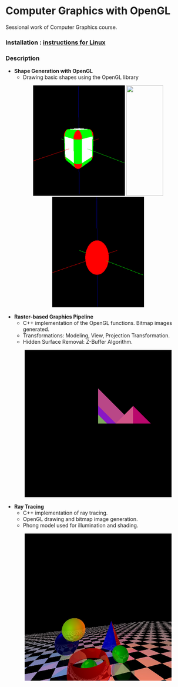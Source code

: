 # Computer Graphics with OpenGL

Sessional work of Computer Graphics course.

### Installation : [instructions for Linux](https://github.com/ramisa2108/CSE-410-Computer-Graphics-Sessional/blob/main/OpenGL%20Setup%20(Linux).txt) 

### Description

* **Shape Generation with OpenGL**
  - Drawing basic shapes using the OpenGL library
 <p align="center">
<img src="https://github.com/ramisa2108/Computer-Graphics-with-OpenGL/blob/main/Shape%20Generation%20with%20OpenGL/Output%201.png" width="250" height="300"/>
<img src="https://img.freepik.com/free-vector/two-way-black-arrow-art-illustration_56104-735.jpg?w=2000" width="100" height="300"/>
<img src="https://github.com/ramisa2108/Computer-Graphics-with-OpenGL/blob/main/Shape%20Generation%20with%20OpenGL/Output%202.png" width="250" height="300" />
</p>

* **Raster-based Graphics Pipeline**
  - C++ implementation of the OpenGL functions. Bitmap images generated.
  - Transformations: Modeling, View, Projection Transformation.
  - Hidden Surface Removal: Z-Buffer Algorithm.
<p align="center">
<img src="https://github.com/ramisa2108/Computer-Graphics-with-OpenGL/blob/main/Raster-based%20Graphics%20Pipeline/Output.bmp" width="400" height="400" />
</p>
 
* **Ray Tracing**
  - C++ implementation of ray tracing.
  - OpenGL drawing and bitmap image generation.
  - Phong model used for illumination and shading.
<p align="center">
<img src="https://github.com/ramisa2108/Computer-Graphics-with-OpenGL/blob/main/Ray%20Tracing/Output.bmp" width="400" height="400"/>
</p>
